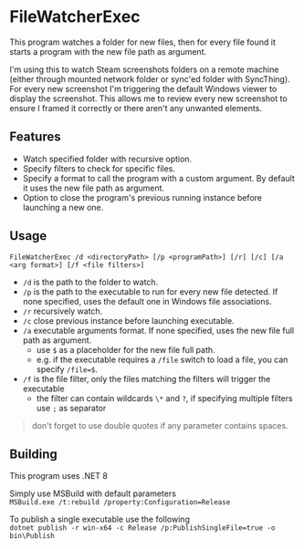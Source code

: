 # FileWatcherExec

This program watches a folder for new files, then for every file found it starts a program with the new file path as argument.

I'm using this to watch Steam screenshots folders on a remote machine (either through mounted network folder or sync'ed folder with SyncThing).
For every new screenshot I'm triggering the default Windows viewer to display the screenshot.
This allows me to review every new screenshot to ensure I framed it correctly or there aren't any unwanted elements.

## Features
- Watch specified folder with recursive option.
- Specify filters to check for specific files.
- Specify a format to call the program with a custom argument. By default it uses the new file path as argument.
- Option to close the program's previous running instance before launching a new one.

## Usage

`FileWatcherExec /d <directoryPath> [/p <programPath>] [/r] [/c] [/a <arg format>] [/f <file filters>]`

- `/d` is the path to the folder to watch.
- `/p` is the path to the executable to run for every new file detected. If none specified, uses the default one in Windows file associations.
- `/r` recursively watch.
- `/c` close previous instance before launching executable.
- `/a` executable arguments format. If none specified, uses the new file full path as argument.
	- use `$` as a placeholder for the new file full path.
	- e.g. if the executable requires a `/file` switch to load a file, you can specify `/file=$`.
- `/f` is the file filter, only the files matching the filters will trigger the executable
	- the filter can contain wildcards `\*` and `?`, if specifying multiple filters use `;` as separator

> don't forget to use double quotes if any parameter contains spaces.

## Building

This program uses .NET 8

Simply use MSBuild with default parameters  
`MSBuild.exe /t:rebuild /property:Configuration=Release`

To publish a single executable use the following  
`dotnet publish -r win-x64 -c Release /p:PublishSingleFile=true -o bin\Publish`

